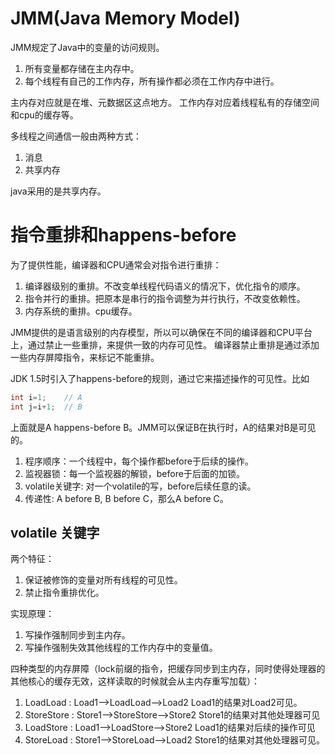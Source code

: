 # JMM(Java Memory Model)

JMM规定了Java中的变量的访问规则。

1. 所有变量都存储在主内存中。
2. 每个线程有自己的工作内存，所有操作都必须在工作内存中进行。

主内存对应就是在堆、元数据区这点地方。
工作内存对应着线程私有的存储空间和cpu的缓存等。

多线程之间通信一般由两种方式：
1. 消息
2. 共享内存

java采用的是共享内存。

# 指令重排和happens-before

为了提供性能，编译器和CPU通常会对指令进行重排：
1. 编译器级别的重排。不改变单线程代码语义的情况下，优化指令的顺序。
2. 指令并行的重排。把原本是串行的指令调整为并行执行，不改变依赖性。
3. 内存系统的重排。cpu缓存。

JMM提供的是语言级别的内存模型，所以可以确保在不同的编译器和CPU平台上，通过禁止一些重排，来提供一致的内存可见性。
编译器禁止重排是通过添加一些内存屏障指令，来标记不能重排。

JDK 1.5时引入了happens-before的规则，通过它来描述操作的可见性。比如
```java
int i=1;    // A
int j=i+1;  // B
```
上面就是A happens-before B。JMM可以保证B在执行时，A的结果对B是可见的。

1. 程序顺序：一个线程中，每个操作都before于后续的操作。
2. 监视器锁：每一个监视器的解锁，before于后面的加锁。
3. volatile关键字: 对一个volatile的写，before后续任意的读。
4. 传递性: A before B, B before C，那么A before C。

## volatile 关键字

两个特征：
1. 保证被修饰的变量对所有线程的可见性。
2. 禁止指令重排优化。

实现原理：
1. 写操作强制同步到主内存。
2. 写操作强制失效其他线程的工作内存中的变量值。

四种类型的内存屏障（lock前缀的指令，把缓存同步到主内存，同时使得处理器的其他核心的缓存无效，这样读取的时候就会从主内存重写加载）：
1. LoadLoad : Load1—>LoadLoad—>Load2 Load1的结果对Load2可见。
2. StoreStore : Store1—>StoreStore—>Store2 Store1的结果对其他处理器可见
3. LoadStore : Load1—>LoadStore—>Store2 Load1的结果对后续的操作可见
4. StoreLoad : Store1—>StoreLoad—>Load2  Store1的结果对其他处理器可见。

